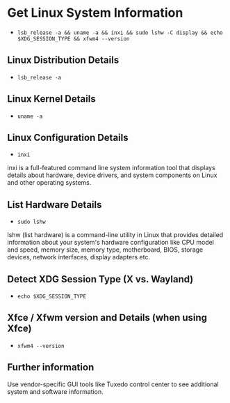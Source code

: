 # Get Linux System Information

- `lsb_release -a && uname -a && inxi && sudo lshw -C display && echo $XDG_SESSION_TYPE && xfwm4 --version`

## Linux Distribution Details

- `lsb_release -a`

## Linux Kernel Details

- `uname -a`

## Linux Configuration Details 

- `inxi`

inxi is a full-featured command line system information tool that displays details about hardware, device drivers, and system components on Linux and other operating systems.

## List Hardware Details

- `sudo lshw`
 
lshw (list hardware) is a command-line utility in Linux that provides detailed information about your system's hardware configuration like CPU model and speed, memory size, memory type, motherboard, BIOS, storage devices, network interfaces, display adapters etc.

## Detect XDG Session Type (X vs. Wayland)

- `echo $XDG_SESSION_TYPE`

## Xfce / Xfwm version and Details (when using Xfce)

- `xfwm4 --version`

## Further information

Use vendor-specific GUI tools like Tuxedo control center to see additional system and software information.